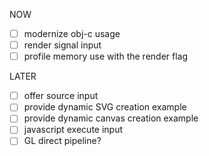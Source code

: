 
NOW
- [ ] modernize obj-c usage
- [ ] render signal input
- [ ] profile memory use with the render flag

LATER
- [ ]  offer source input
- [ ]  provide dynamic SVG creation example
- [ ]  provide dynamic canvas creation example
- [ ]  javascript execute input
- [ ]  GL direct pipeline?
